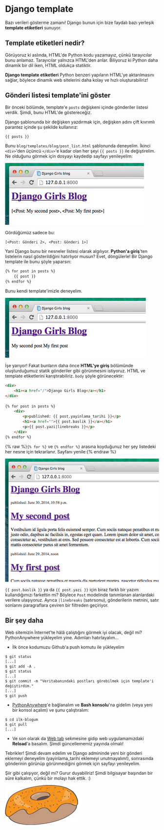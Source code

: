 # Django template

Bazı verileri gösterme zamanı! Django bunun için bize faydalı bazı yerleşik **template etiketleri** sunuyor.

## Template etiketleri nedir?

Görüyoruz ki aslında, HTML'de Python kodu yazamayız, çünkü tarayıcılar bunu anlamaz. Tarayıcılar yalnızca HTML'den anlar. Biliyoruz ki Python daha dinamik bir dil iken, HTML oldukça statiktir.

**Django template etiketleri** Python benzeri yapıların HTML'ye aktarılmasını sağlar, böylece dinamik web sitelerini daha kolay ve hızlı oluşturabiliriz!

## Gönderi listesi template'ini göster

Bir önceki bölümde, template'e `posts` değişkeni içinde gönderiler listesi verdik. Şimdi, bunu HTML'de göstereceğiz.

Django şablonunda bir değişken yazdırmak için, değişken adını çift kıvrımlı parantez içinde şu şekilde kullanırız:

```html
{{ posts }}
```    

Bunu `blog/templates/blog/post_list.html` şablonunda deneyelim. İkinci `<div>`'den üçüncü `</div>`'e kadar olan her şeyi `{{ posts }}` ile değiştirelim. Ne olduğunu görmek için dosyayı kaydedip sayfayı yenileyelim:

![Şekil 13.1][1]

 [1]: images/step1.png

Gördüğümüz sadece bu:

```
[<Post: Gönderi 2>, <Post: Gönderi 1>]
```

Yani Django bunu bir nesneler listesi olarak algılıyor. **Python'a giriş**'ten listelerin nasıl gösterildiğini hatırlıyor musun? Evet, döngülerle! Bir Django template ile bunu şöyle yaparsın:

```html
{% for post in posts %}
    {{ post }}
{% endfor %}
```

Bunu kendi template'imizle deneyelim.

![Şekil 13.2][2]

 [2]: images/step2.png

İşe yarıyor! Fakat bunların daha önce **HTML'ye giriş** bölümünde oluşturduğumuz statik gönderiler gibi görünmesini istiyoruz. HTML ve template etiketlerini karıştırabiliriz. `body` şöyle görünecektir:

```html
<div>
    <h1><a href="/">Django Girls Blog</a></h1>
</div>

{% for post in posts %}
    <div>
        <p>published: {{ post.yayinlama_tarihi }}</p>
        <h1><a href="">{{ post.baslik }}</a></h1>
        <p>{{ post.yazi|linebreaks }}</p>
    </div>
{% endfor %}
``` 

{% raw %}`{% for %}` ve `{% endfor %}` arasına koyduğunuz her şey listedeki her nesne için tekrarlanır. Sayfanı yenile:{% endraw %}

![Şekil 13.3][3]

 [3]: images/step3.png

`{{ post.baslik }}` ya da `{{ post.yazi }}` için biraz farklı bir yazım kullandığımızı farkettin mi? Böylece `Post` modelinde tanımlanan alanlardaki verilere ulaşıyoruz. Ayrıca `|linebreaks` (satırsonu), gönderilerin metnini, satır sonlarını paragraflara çeviren bir filtreden geçiriyor.

## Bir şey daha

Web sitemizin İnternet'te hâlâ çalıştığını görmek iyi olacak, değil mi? PythonAnywhere yükleyelim yine. Adımları hatırlayalım...

*   İlk önce kodumuzu Github'a push komutu ile yükleyelim

```
$ git status
[...]
$ git add -A .
$ git status
[...]
$ git commit -m "Veritabanındaki postları görebilmek için template'i değiştirdim."
[...]
$ git push
```

*   [PythonAnywhere][4]'e bağlanalım ve **Bash konsolu**'na gidelim (veya yeni bir konsol açalım) ve şunu çalıştıralım:

 [4]: https://www.pythonanywhere.com/consoles/

```
$ cd ilk-blogum
$ git pull
[...]
```

*   Ve son olarak da [Web tab][5] sekmesine gidip web uygulamamızdaki **Reload**'a basalım. Şimdi güncellememiz yayında olmalı!

 [5]: https://www.pythonanywhere.com/web_app_setup/

Tebrikler! Şimdi devam edelim ve Django admininde yeni bir gönderi eklemeyi deneyelim (yayinlama_tarihi eklemeyi unutmayalım!), sonrasında gönderinin görünüp görünmediğini görmek için sayfayı yenileyelim.

Şiir gibi çalışıyor, değil mi? Gurur duyabiliriz! Şimdi bilgisayar başından bir süre kalkalım, çünkü bir molayı hak ettik. :)

![Şekil 13.4][6]

 [6]: images/donut.png